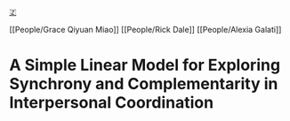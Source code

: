 [🇿](zotero://select/library/items/36S2W3ZD)

[[People/Grace Qiyuan Miao]] [[People/Rick Dale]] [[People/Alexia Galati]] 
# A Simple Linear Model for Exploring Synchrony and Complementarity in Interpersonal Coordination

